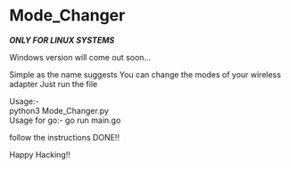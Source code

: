 # Mode_Changer

***ONLY FOR LINUX SYSTEMS***

Windows version will come out soon...

Simple as the name suggests You can change the modes of your wireless adapter
Just run the file 

Usage:-
<br>python3 Mode_Changer.py</br>
Usage for go:-
go run main.go

follow the instructions
DONE!!

Happy Hacking!!
